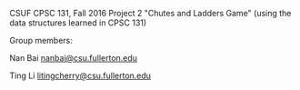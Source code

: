 CSUF CPSC 131, Fall 2016
Project 2
"Chutes and Ladders Game" (using the data structures learned in CPSC 131)

Group members:

Nan Bai  nanbai@csu.fullerton.edu

Ting Li  litingcherry@csu.fullerton.edu
